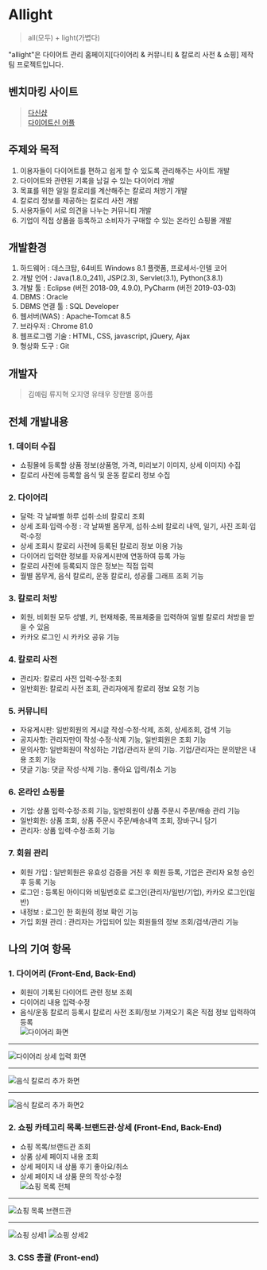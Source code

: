 # Allight
> all(모두) + light(가볍다) 

"allight"은 다이어트 관리 홈페이지[다이어리 & 커뮤니티 & 칼로리 사전 & 쇼핑] 제작 팀 프로젝트입니다.

## 벤치마킹 사이트
> [다신샵](https://dshop.dietshin.com/)<br>
> [다이어트신 어플](https://play.google.com/store/apps/details?id=com.diet.calorie160105&hl=ko&gl=US)<br>

## 주제와 목적
1. 이용자들이 다이어트를 편하고 쉽게 할 수 있도록 관리해주는 사이트 개발
2. 다이어트와 관련된 기록을 남길 수 있는 다이어리 개발
3. 목표를 위한 일일 칼로리를 계산해주는 칼로리 처방기 개발
4. 칼로리 정보를 제공하는 칼로리 사전 개발
5. 사용자들이 서로 의견을 나누는 커뮤니티 개발
6. 기업이 직접 상품을 등록하고 소비자가 구매할 수 있는 온라인 쇼핑몰 개발

## 개발환경
1. 하드웨어 : 데스크탑, 64비트 Windows 8.1 플랫폼, 프로세서-인텔 코어
2. 개발 언어 : Java(1.8.0_241), JSP(2.3), Servlet(3.1), Python(3.8.1)
3. 개발 툴 : Eclipse (버전 2018-09, 4.9.0), PyCharm (버전 2019-03-03)
4. DBMS : Oracle
5. DBMS 연결 툴 : SQL Developer 
6. 웹서버(WAS) : Apache-Tomcat 8.5
7. 브라우저 : Chrome 81.0
8. 웹프로그램 기술 : HTML, CSS, javascript, jQuery, Ajax
9. 형상화 도구 : Git

## 개발자
> 김예림 류지혁 오지영 유태우 장한별 홍아름

## 전체 개발내용
### 1. 데이터 수집
- 쇼핑몰에 등록할 상품 정보(상품명, 가격, 미리보기 이미지, 상세 이미지) 수집
- 칼로리 사전에 등록할 음식 및 운동 칼로리 정보 수집
### 2. 다이어리
- 달력: 각 날짜별 하루 섭취·소비 칼로리 조회
- 상세 조회·입력·수정 : 각 날짜별 몸무게, 섭취·소비 칼로리 내역, 일기, 사진 조회·입력·수정
- 상세 조회시 칼로리 사전에 등록된 칼로리 정보 이용 가능
- 다이어리 입력한 정보를 자유게시판에 연동하여 등록 가능
- 칼로리 사전에 등록되지 않은 정보는 직접 입력
- 월별 몸무게, 음식 칼로리, 운동 칼로리, 성공률 그래프 조회 기능
### 3. 칼로리 처방
- 회원, 비회원 모두 성별, 키, 현재체중, 목표체중을 입력하여 일별 칼로리 처방을 받을 수 있음
- 카카오 로그인 시 카카오 공유 기능
### 4. 칼로리 사전
- 관리자: 칼로리 사전 입력·수정·조회
- 일반회원: 칼로리 사전 조회, 관리자에게 칼로리 정보 요청 기능
### 5. 커뮤니티
- 자유게시판: 일반회원의 게시글 작성·수정·삭제, 조회, 상세조회, 검색 기능
- 공지사항: 관리자만이 작성·수정·삭제 기능, 일반회원은 조회 기능
- 문의사항: 일반회원이 작성하는 기업/관리자 문의 기능. 기업/관리자는 문의받은 내용 조회 기능
- 댓글 기능: 댓글 작성·삭제 기능. 좋아요 입력/취소 기능
### 6. 온라인 쇼핑몰
- 기업: 상품 입력·수정·조회 기능, 일반회원이 상품 주문시 주문/배송 관리 기능
- 일반회원: 상품 조회, 상품 주문시 주문/배송내역 조회, 장바구니 담기
- 관리자: 상품 입력·수정·조회 기능
### 7. 회원 관리
  - 회원 가입 : 일반회원은 유효성 검증을 거친 후 회원 등록, 기업은 관리자 요청 승인 후 등록 기능
  - 로그인 : 등록된 아이디와 비밀번호로 로그인(관리자/일반/기업), 카카오 로그인(일반)
  - 내정보 : 로그인 한 회원의 정보 확인 기능
  - 가입 회원 관리 : 관리자는 가입되어 있는 회원들의 정보 조회/검색/관리 기능

## 나의 기여 항목
### 1. 다이어리 (Front-End, Back-End)
- 회원이 기록된 다이어트 관련 정보 조회
- 다이어리 내용 입력·수정
- 음식/운동 칼로리 등록시 칼로리 사전 조회/정보 가져오기 혹은 직접 정보 입력하여 등록<br>
![다이어리 화면](https://user-images.githubusercontent.com/63843905/128103796-913a061a-87e4-4c95-8bc9-734ad7b85605.png)
***
![다이어리 상세 입력 화면](https://user-images.githubusercontent.com/63843905/128103875-92e3ed29-a302-4441-aca3-df87193c3a73.png)
***
![음식 칼로리 추가 화면](https://user-images.githubusercontent.com/63843905/128105018-4cc5ff0c-df0c-480f-a5f5-b2bf05cf5a14.png)
***
![음식 칼로리 추가 화면2](https://user-images.githubusercontent.com/63843905/128105056-3e2c3423-c1d8-4eb4-989c-58fd6fcb9fb6.png)
### 2. 쇼핑 카테고리 목록·브랜드관·상세 (Front-End, Back-End)
- 쇼핑 목록/브랜드관 조회
- 상품 상세 페이지 내용 조회
- 상세 페이지 내 상품 후기 좋아요/취소
- 상세 페이지 내 상품 문의 작성·수정 <br>
![쇼핑 목록 전체](https://user-images.githubusercontent.com/63843905/128104300-b5d375c8-cbf3-49ab-b8e3-1e7f7eeac466.png)
***
![쇼핑 목록 브랜드관](https://user-images.githubusercontent.com/63843905/128104309-49da2e8d-6030-4a38-87e0-60063e36e1bc.png)
***
![쇼핑 상세1](https://user-images.githubusercontent.com/63843905/128105252-027ccf4e-c2aa-4661-88d4-c46b912872d3.png)
![쇼핑 상세2](https://user-images.githubusercontent.com/63843905/128105192-01dd732c-2d28-40d5-9965-d5b4c5fea6c6.png)

### 3. CSS 총괄 (Front-end)
